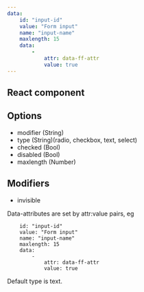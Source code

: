 ```yaml
---
data:
    id: "input-id"
    value: "Form input"
    name: "input-name"
    maxlength: 15
    data:
        -
            attr: data-ff-attr
            value: true
---
```


## React component

<div data-ff_module-form-input="" ></div>

## Options

- modifier (String)
- type (String)(radio, checkbox, text, select)
- checked (Bool)
- disabled (Bool)
- maxlength (Number)

## Modifiers 

- invisible


Data-attributes are set by attr:value pairs, eg
```
    id: "input-id"
    value: "Form input"
    name: "input-name"
    maxlength: 15
    data:
        -
            attr: data-ff-attr
            value: true
```

Default type is text.
